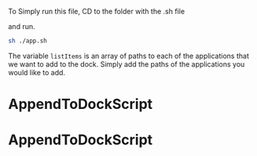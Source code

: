 To Simply run this file, CD to the folder with the .sh file

and run.

```bash
sh ./app.sh
```

The variable `listItems` is an array of paths to each of the applications that we want to add to the dock.
Simply add the paths of the applications you would like to add.
# AppendToDockScript
# AppendToDockScript
